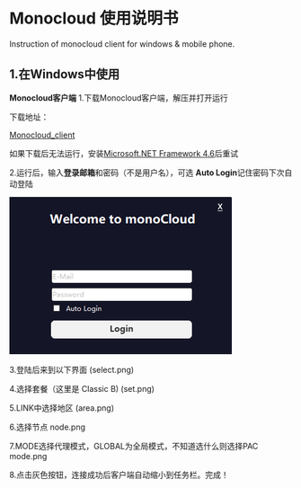 # Monocloud 使用说明书
Instruction of monocloud client for windows &amp; mobile phone.

## 1.在Windows中使用
**Monocloud客户端**
1.下载Monocloud客户端，解压并打开运行

下载地址：

[Monocloud_client](https://storage.monocloud.co/client/Windows/MonoCloud_V1.0.6.zip)

如果下载后无法运行，安装[Microsoft.NET Framework 4.6](https://www.microsoft.com/zh-CN/download/details.aspx?id=53345)后重试

2.运行后，输入**登录邮箱**和密码（不是用户名），可选 **Auto Login**记住密码下次自动登陆

![login.png](https://raw.githubusercontent.com/1874yin/monocloud-usage/master/img/mono-client/login.png)

3.登陆后来到以下界面
(select.png)

4.选择套餐（这里是 Classic B)
(set.png)

5.LINK中选择地区
(area.png)

6.选择节点
node.png

7.MODE选择代理模式，GLOBAL为全局模式，不知道选什么则选择PAC
mode.png

8.点击灰色按钮，连接成功后客户端自动缩小到任务栏。完成！

